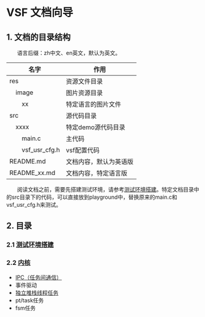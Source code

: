 # VSF 文档向导

## 1. 文档的目录结构

&emsp;&emsp;语言后缀：zh中文、en英文，默认为英文。

|名字|作用|
|----|---|
|res|资源文件目录|
|&emsp;image|图片资源目录|
|&emsp;&emsp;xx|特定语言的图片文件|
|src|源代码目录|
|&emsp;xxxx|特定demo源代码目录|
|&emsp;&emsp;main.c|主代码|
|&emsp;&emsp;vsf_usr_cfg.h|vsf配置代码|
|README.md|文档内容，默认为英语版|
|README_xx.md|文档内容，特定语言版|

&emsp;&emsp;阅读文档之前，需要先搭建测试环境，请参考[测试环境搭建](playground/README_zh.md)。特定文档目录中的src目录下的代码，可以直接放到playground中，替换原来的main.c和vsf_usr_cfg.h来测试。

## 2. 目录
### 2.1 [测试环境搭建](playground/README_zh.md)
### 2.2 [内核](kernel/README_zh.md)
- [IPC（任务间通信）](kernel/ipc/README_zh.md)
- 事件驱动
- [独立堆栈线程任务](kernel/thread/README_zh.md)
- pt/task任务
- fsm任务